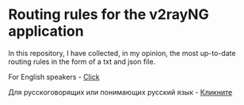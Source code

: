 # Routing rules for the v2rayNG application

In this repository, I have collected, in my opinion, the most up-to-date routing rules in the form of a txt and json file.

For English speakers - [Click](/README_EN.md)

Для русскоговорящих или понимающих русский язык - [Кликните](/README_RU.md)
